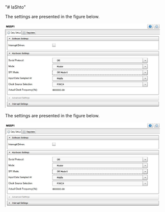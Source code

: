 "# laShto" 

The settings are presented in the figure below.

<img src="images/MSSP_Settings.jpg" alt="MSSP Settings"/>

The settings are presented in the figure below.

<img src="images/MSSP_Settings.JPG" alt="MSSP Settings"/>